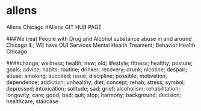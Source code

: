 # allens
Allens Chicago 
#Allens GIT HUB PAGE

###We treat People with Drug and Alcohol substance abuse in and around Chicago IL;  WE have DUI Services Mental Health Treament; Behavior Health Chicago

####change; wellness; health; new; old; lifestyle; fitness; healthy; posture; goals; advice; habits; routine; drinker; recovery; drunk; nicotine; despair; abuse; smoking; succeed; issue; discipline; possible; motivation; dependence; addiction; unhealthy; diet; concept; rehab; stress; symbol; depressed; intoxication; solitude; sad; grief; alcoholism; rehabilitation; longevity; care; good; bad; quit; stop; harmony; background; decision; healthcare; staircase
